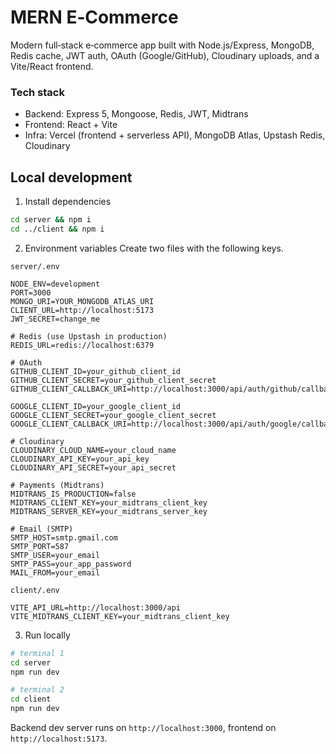 # MERN E‑Commerce

Modern full‑stack e‑commerce app built with Node.js/Express, MongoDB, Redis cache, JWT auth, OAuth (Google/GitHub), Cloudinary uploads, and a Vite/React frontend.

### Tech stack
- Backend: Express 5, Mongoose, Redis, JWT, Midtrans
- Frontend: React + Vite
- Infra: Vercel (frontend + serverless API), MongoDB Atlas, Upstash Redis, Cloudinary

## Local development
1) Install dependencies
```bash
cd server && npm i
cd ../client && npm i
```

2) Environment variables
Create two files with the following keys.

`server/.env`
```env
NODE_ENV=development
PORT=3000
MONGO_URI=YOUR_MONGODB_ATLAS_URI
CLIENT_URL=http://localhost:5173
JWT_SECRET=change_me

# Redis (use Upstash in production)
REDIS_URL=redis://localhost:6379

# OAuth
GITHUB_CLIENT_ID=your_github_client_id
GITHUB_CLIENT_SECRET=your_github_client_secret
GITHUB_CLIENT_CALLBACK_URI=http://localhost:3000/api/auth/github/callback

GOOGLE_CLIENT_ID=your_google_client_id
GOOGLE_CLIENT_SECRET=your_google_client_secret
GOOGLE_CLIENT_CALLBACK_URI=http://localhost:3000/api/auth/google/callback

# Cloudinary
CLOUDINARY_CLOUD_NAME=your_cloud_name
CLOUDINARY_API_KEY=your_api_key
CLOUDINARY_API_SECRET=your_api_secret

# Payments (Midtrans)
MIDTRANS_IS_PRODUCTION=false
MIDTRANS_CLIENT_KEY=your_midtrans_client_key
MIDTRANS_SERVER_KEY=your_midtrans_server_key

# Email (SMTP)
SMTP_HOST=smtp.gmail.com
SMTP_PORT=587
SMTP_USER=your_email
SMTP_PASS=your_app_password
MAIL_FROM=your_email
```

`client/.env`
```env
VITE_API_URL=http://localhost:3000/api
VITE_MIDTRANS_CLIENT_KEY=your_midtrans_client_key
```

3) Run locally
```bash
# terminal 1
cd server
npm run dev

# terminal 2
cd client
npm run dev
```
Backend dev server runs on `http://localhost:3000`, frontend on `http://localhost:5173`.